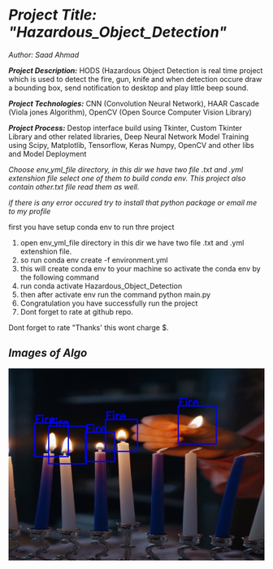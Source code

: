 # *Project Title: "Hazardous_Object_Detection"*

*Author: Saad Ahmad*

___Project Description:___ HODS (Hazardous Object Detection is real time project which is used to detect the fire, gun, knife and when detection occure draw a bounding box, send notification to desktop and play little beep sound. 

___Project Technologies:___ CNN (Convolution Neural Network), HAAR Cascade (Viola jones Algorithm), OpenCV (Open Source Computer Vision Library) 

___Project Process:___ Destop interface build using Tkinter, Custom Tkinter Library and other related libraries, Deep Neural Network Model Training using Scipy, Matplotlib, Tensorflow, Keras Numpy, OpenCV and other libs and Model Deployment

*Choose env_yml_file directory, in this dir we have two file .txt and .yml extenshion file select one of them to build conda env.
This project also contain other.txt file read them as well.*

*if there is any error occured try to install that python package or email me to my profile*


first you have setup conda env to run thre project 
1. open env_yml_file directory in this dir we have two file .txt and .yml extenshion file.
2. so run conda env create -f environment.yml
3. this will create conda env to your machine so activate the conda env by the following command
4. run conda activate Hazardous_Object_Detection
5. then after activate env run the command python main.py
6. Congratulation you have successfully run the project
7. Dont forget to rate at github repo.

Dont forget to rate "Thanks' this wont charge $. 

## *Images of Algo*

![HOD Image.](https://github.com/officialsaad/Hazardous_Objects_Detection/blob/main/output_images/fire_20240502_185802.jpg 'High Five')

